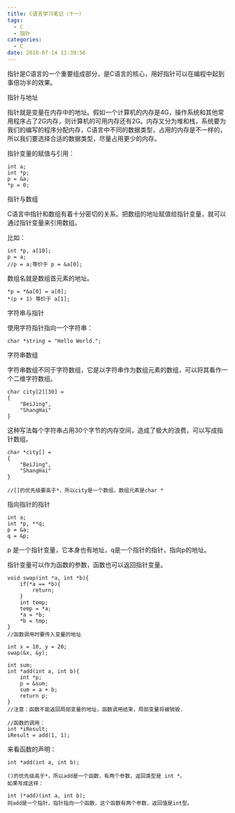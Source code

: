 ```yaml
---
title: C语言学习笔记（十一）
tags:
  - C
  - 指针
categories:
  - C
date: 2018-07-14 11:39:56
---
```


指针是C语言的一个重要组成部分，是C语言的核心，用好指针可以在编程中起到事倍功半的效果。
<!-- more -->

指针与地址

指针就是变量在内存中的地址。假如一个计算机的内存是4G，操作系统和其他常用程序占了2G内存，则计算机的可用内存还有2G。内存又分为堆和栈，系统要为我们的编写的程序分配内存，C语言中不同的数据类型，占用的内存是不一样的，所以我们要选择合适的数据类型，尽量占用更少的内存。

指针变量的赋值与引用：

```
int a;
int *p;
p = &a;
*p = 0;
```

指针与数组

C语言中指针和数组有着十分密切的关系。把数组的地址赋值给指针变量，就可以通过指针变量来引用数组。

比如：

```
int *p, a[10];
p = a;
//p = a;等价于 p = &a[0];
```
数组名就是数组首元素的地址。

```
*p = *&a[0] = a[0];
*(p + 1) 等价于 a[1];
```

字符串与指针

使用字符指针指向一个字符串：

```
char *string = "Hello World.";
```

字符串数组

字符串数组不同于字符数组，它是以字符串作为数组元素的数组，可以将其看作一个二维字符数组。

```
char city[2][30] = 
{
	"BeiJing",
	"ShangHai"
}
```

这种写法每个字符串占用30个字节的内存空间，造成了极大的浪费，可以写成指针数组。

```
char *city[] = 
{
	"BeiJing",
	"ShangHai"
}

//[]的优先级要高于*，所以city是一个数组，数组元素是char *
```

指向指针的指针

```
int a;
int *p, **q;
p = &a;
q = &p;
```
p 是一个指针变量，它本身也有地址，q是一个指针的指针，指向p的地址。

指针变量可以作为函数的参数，函数也可以返回指针变量。

```
void swap(int *a, int *b){
	if(*a == *b){
		return;
	}
	int temp;
	temp = *a;
	*a = *b;
	*b = tmp;
}
//函数调用时要传入变量的地址

int x = 10, y = 20;
swap(&x, &y);

int sum;
int *add(int a, int b){
	int *p;
	p = &sum;
	sum = a + b;
	return p;
}
//注意：函数不能返回局部变量的地址，函数调用结束，局部变量将被销毁.

//函数的调用：
int *iResult;
iResult = add(1, 1);

```
来看函数的声明：

```
int *add(int a, int b);

()的优先级高于*，所以add是一个函数，有两个参数，返回类型是 int *。
如果写成这样：

int (*add)(int a, int b);
则add是一个指针，指针指向一个函数，这个函数有两个参数，返回值是int型。

```



